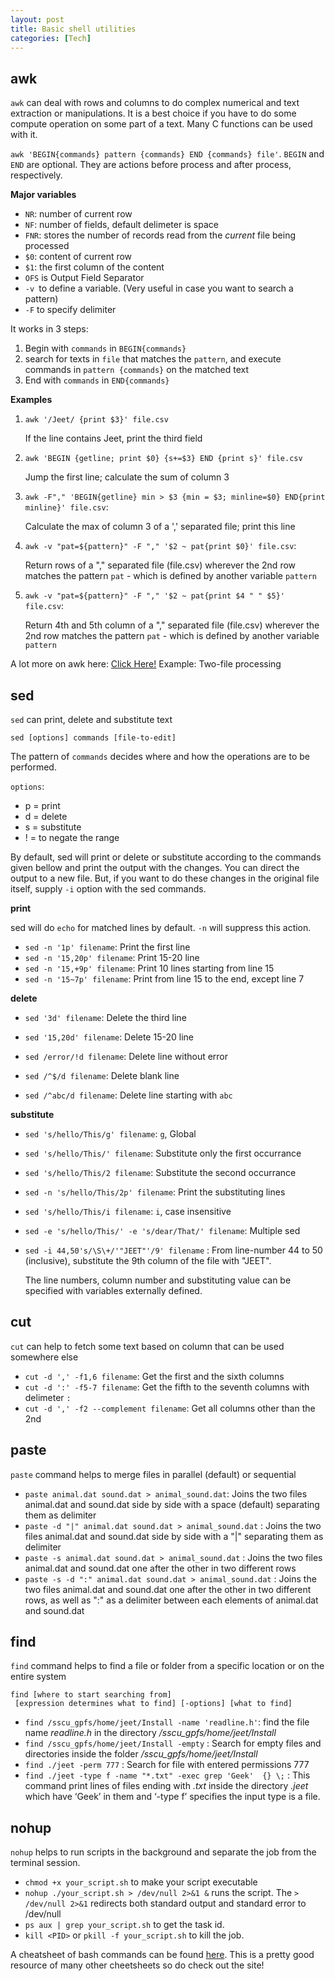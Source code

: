 ```yaml
---
layout: post
title: Basic shell utilities
categories: [Tech] 
---
```


## awk

`awk` can deal with rows and columns to do complex numerical and text extraction or manipulations. It is a best choice if you have to do some compute operation on some part of a text. Many C functions can be used with it.

 `awk 'BEGIN{commands} pattern {commands} END {commands} file'`. `BEGIN` and `END` are optional. They are actions before process and after process, respectively.

**Major  variables**

- `NR`: number of current row
- `NF`: number of fields, default delimeter is space 
- `FNR`: stores the number of records read from the *current* file being processed
- `$0`: content of current row
- `$1`: the first column of the content 
- `OFS` is Output Field Separator
- `-v `to define a variable. (Very useful in case you want to search a pattern)
- `-F` to specify delimiter

It works in 3 steps:

1. Begin with `commands` in `BEGIN{commands}`
2. search for texts in `file`  that matches the `pattern`, and execute commands in `pattern {commands}` on the matched text
3. End with `commands` in `END{commands}`

**Examples**

1. `awk '/Jeet/ {print $3}' file.csv`

   If the line contains Jeet, print the third field

2. `awk 'BEGIN {getline; print $0} {s+=$3} END {print s}' file.csv`

   Jump the first line; calculate the sum of column 3

3. `awk -F"," 'BEGIN{getline} min > $3 {min = $3; minline=$0} END{print minline}' file.csv`: 

   Calculate the max of column 3 of a ',' separated file; print this line
   
4. `awk -v "pat=${pattern}" -F "," '$2 ~ pat{print $0}' file.csv`: 

   Return rows of a "," separated file (file.csv)  wherever the 2nd row matches the pattern `pat` - which is defined by another variable `pattern`

5. `awk -v "pat=${pattern}" -F "," '$2 ~ pat{print $4 " " $5}' file.csv`: 

   Return 4th and 5th column of a "," separated file (file.csv)  wherever the 2nd row matches the pattern `pat` - which is defined by another variable `pattern`

A lot more on awk here: [Click Here!](https://backreference.org/2010/02/10/idiomatic-awk/)
Example: Two-file processing 

## sed

`sed` can print, delete and substitute text

`sed [options] commands [file-to-edit]`

The pattern of `commands` decides where and how the operations are to be performed.

`options`:

- p = print
- d = delete
- s = substitute
- ! = to negate the range

By default, sed will print or delete or substitute according to the commands given bellow and print the output with the changes. You can direct the output to a new file. But, if you want to do these changes in the original file itself, supply `-i` option with the sed commands.

**print**

sed will do `echo` for matched lines by default. `-n` will suppress this action.

- `sed -n '1p' filename`: Print the first line
- `sed -n '15,20p' filename`: Print 15-20 line
- `sed -n '15,+9p' filename`: Print 10 lines starting from line 15
- `sed -n '15~7p' filename`: Print from line 15 to the end, except line 7

**delete**

- `sed '3d' filename`: Delete the third line

- `sed '15,20d' filename`: Delete 15-20 line

- `sed /error/!d filename`: Delete line without error

- `sed /^$/d filename`: Delete blank line
- `sed /^abc/d filename`: Delete line starting with `abc`

**substitute**

- `sed 's/hello/This/g' filename`: `g`, Global

- `sed 's/hello/This/' filename`: Substitute only the first occurrance

- `sed 's/hello/This/2 filename`: Substitute the second occurrance

- `sed -n 's/hello/This/2p' filename`: Print the substituting lines

- `sed 's/hello/This/i filename`: `i`, case insensitive

- `sed -e 's/hello/This/' -e 's/dear/That/' filename`: Multiple sed

- `sed -i 44,50's/\S\+/'"JEET"'/9' filename` : From line-number 44 to 50 (inclusive), substitute the 9th column of the file with "JEET". 

  The line numbers, column number and substituting value can be specified with variables externally defined. 


## cut

`cut` can help to fetch some text based  on column that can be used somewhere else

- `cut -d ',' -f1,6 filename`: Get the first and the sixth columns
- `cut -d ':' -f5-7 filename`: Get the fifth to the seventh columns with delimeter `:`
- `cut -d ',' -f2 --complement filename`: Get all columns other than the 2nd

## paste

`paste` command helps to merge files in parallel (default) or sequential  

- `paste animal.dat sound.dat > animal_sound.dat`: Joins the two files animal.dat and sound.dat side by side with a space  (default) separating them as delimiter
- `paste -d "|" animal.dat sound.dat > animal_sound.dat` : Joins the two files animal.dat and sound.dat side by side with a "\|" separating them as delimiter
- `paste -s animal.dat sound.dat > animal_sound.dat` : Joins the two files animal.dat and sound.dat one after the other in two different rows
- `paste -s -d ":" animal.dat sound.dat > animal_sound.dat` : Joins the two files animal.dat and sound.dat one after the other in two different rows, as well as ":" as a delimiter between each elements of animal.dat and sound.dat

## find

`find` command helps to find a file or folder from a specific location or on the entire system

```
find [where to start searching from]
 [expression determines what to find] [-options] [what to find]
```

- `find /sscu_gpfs/home/jeet/Install -name 'readline.h'`: find the file name *readline.h* in the directory */sscu_gpfs/home/jeet/Install*
- `find /sscu_gpfs/home/jeet/Install -empty` : Search for empty files and directories inside the folder */sscu_gpfs/home/jeet/Install*
- `find ./jeet -perm 777` :  Search for file with entered permissions 777
- `find ./jeet -type f -name "*.txt" -exec grep 'Geek'  {} \;` : This command print lines of files ending with *.txt* inside the directory *.jeet* which have ‘Geek’ in them and ‘-type f’ specifies the input type is a file.

## nohup

`nohup` helps to run scripts in the background and separate the job from the terminal session.

- `chmod +x your_script.sh` to make your script executable
- `nohup ./your_script.sh > /dev/null 2>&1 &` runs the script. The `> /dev/null 2>&1` redirects both standard output and standard error to /dev/null
- `ps aux | grep your_script.sh` to get the task id.
- `kill <PID>` or `pkill -f your_script.sh` to kill the job.

A cheatsheet of bash commands can be found [here](https://devhints.io/bash). This is a pretty good resource of many other cheetsheets so do check out the site!
